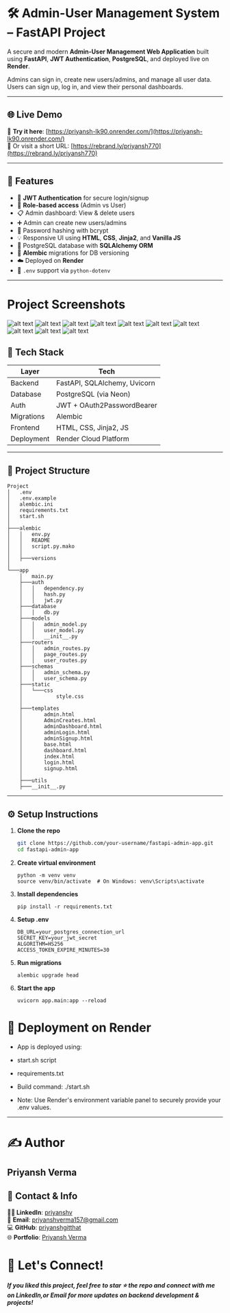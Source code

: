 # 🛠️ Admin-User Management System – FastAPI Project

A secure and modern **Admin-User Management Web Application** built using **FastAPI**, **JWT Authentication**, **PostgreSQL**, and deployed live on **Render**.

Admins can sign in, create new users/admins, and manage all user data. Users can sign up, log in, and view their personal dashboards.

---

## 🌐 Live Demo

🔗 **Try it here**: [https://priyansh-lk90.onrender.com/](https://priyansh-lk90.onrender.com/)  
👀 Or visit a short URL: [https://rebrand.ly/priyansh770](https://rebrand.ly/priyansh770)

---

## 🚀 Features

- 🔐 **JWT Authentication** for secure login/signup
- 👥 **Role-based access** (Admin vs User)
- 📋 Admin dashboard: View & delete users
- ➕ Admin can create new users/admins
- 🧠 Password hashing with bcrypt
- 💡 Responsive UI using **HTML**, **CSS**, **Jinja2**, and **Vanilla JS**
- 🧱 PostgreSQL database with **SQLAlchemy ORM**
- 🔄 **Alembic** migrations for DB versioning
- ☁️ Deployed on **Render**
- 🌿 `.env` support via `python-dotenv`

---

# Project Screenshots
![alt text](<project-images/Screenshot (242).png>) ![alt text](<project-images/Screenshot (241).png>) ![alt text](<project-images/Screenshot (240).png>) ![alt text](<project-images/Screenshot (239).png>) ![alt text](<project-images/Screenshot (238).png>) ![alt text](<project-images/Screenshot (237).png>) ![alt text](<project-images/Screenshot (236).png>) ![alt text](<project-images/Screenshot (235).png>) ![alt text](<project-images/Screenshot (234).png>) ![alt text](<project-images/Screenshot (233).png>)



## 🧰 Tech Stack

| Layer           | Tech                          |
|----------------|-------------------------------|
| Backend         | FastAPI, SQLAlchemy, Uvicorn |
| Database        | PostgreSQL (via Neon)        |
| Auth            | JWT + OAuth2PasswordBearer   |
| Migrations      | Alembic                       |
| Frontend        | HTML, CSS, Jinja2, JS         |
| Deployment      | Render Cloud Platform         |

---

## 📁 Project Structure

```
Project
│   .env
│   .env.example
│   alembic.ini
│   requirements.txt
│   start.sh
│   
├───alembic
│   │   env.py
│   │   README
│   │   script.py.mako
│   │
│   ├───versions
│
└───app
    │   main.py
    ├───auth
    │   │   dependency.py
    │   │   hash.py
    │   │   jwt.py
    ├───database
    │   │   db.py
    ├───models
    │   │   admin_model.py
    │   │   user_model.py
    │   │   __init__.py
    ├───routers
    │   │   admin_routes.py
    │   │   page_routes.py
    │   │   user_routes.py
    ├───schemas
    │   │   admin_schema.py
    │   │   user_schema.py
    ├───static
    │   └───css
    │           style.css
    │
    ├───templates
    │       admin.html
    │       AdminCreates.html
    │       adminDashboard.html
    │       adminLogin.html
    │       adminSignup.html
    │       base.html
    │       dashboard.html
    │       index.html
    │       login.html
    │       signup.html
    │
    ├───utils
    ├───__init__.py
```


---

## ⚙️ Setup Instructions

1. **Clone the repo**  
   ```bash
   git clone https://github.com/your-username/fastapi-admin-app.git
   cd fastapi-admin-app
    ```
2. **Create virtual environment**
    ```
    python -m venv venv
    source venv/bin/activate  # On Windows: venv\Scripts\activate

    ```
3. **Install dependencies**
    ```
    pip install -r requirements.txt

    ```
4. **Setup .env**
    ```
    DB_URL=your_postgres_connection_url
    SECRET_KEY=your_jwt_secret
    ALGORITHM=HS256
    ACCESS_TOKEN_EXPIRE_MINUTES=30

    ```
5. **Run migrations**

    ```
    alembic upgrade head
    ```
6. **Start the app**
    ```
    uvicorn app.main:app --reload
    ```

# 🚀 Deployment on Render
- App is deployed using:

- start.sh script

- requirements.txt

- Build command: ./start.sh

- Note: Use Render's environment variable panel to securely provide your .env values.



---



# ✍️ Author
## Priyansh Verma

## 📇 Contact & Info

**👨‍💻 LinkedIn**: [priyanshv](https://www.linkedin.com/in/priyanshv/)  
📧 **Email**: [priyanshverma157@gmail.com](mailto:priyanshverma157@gmail.com)  
💻 **GitHub**: [priyanshgitthat](https://github.com/priyanshgitthat)  
🌐 **Portfolio**: [Priyansh Verma](https:priyanshverma.netlify.app) 




# 📣 Let's Connect!
#####  If you liked this project, feel free to star ⭐️ the repo and connect with me on LinkedIn,or Email for more updates on backend development & projects!

